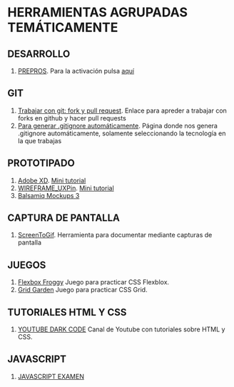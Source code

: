 ﻿# HERRAMIENTAS AGRUPADAS TEMÁTICAMENTE

## DESARROLLO

1. [PREPROS](https://prepros.io/). Para la activación pulsa [aquí](./TOOLS/PREPROS/)

## GIT

1. [Trabajar con git: fork y pull request](https://github.com/firstcontributions/first-contributions). Enlace para apreder a trabajar con forks en github y hacer pull requests
2. [Para generar .gitignore automáticamente](http://gitignore.io/). Página donde nos genera .gitignore automáticamente, solamente seleccionando la tecnología en la que trabajas

## PROTOTIPADO

1. [Adobe XD](https://www.adobe.com/es/products/xd.html). [Mini tutorial](./TOOLS/ADOBE-XD)
2. [WIREFRAME_UXPin](https://www.uxpin.com/). [Mini tutorial](./WIREFRAME_UXPin)
3. [Balsamiq Mockups 3](https://balsamiq.com/)

## CAPTURA DE PANTALLA

1. [ScreenToGif](https://www.screentogif.com/). Herramienta para documentar mediante capturas de pantalla

## JUEGOS

1. [Flexbox Froggy](https://flexboxfroggy.com/#es) Juego para practicar CSS Flexblox.
2. [Grid Garden](https://cssgridgarden.com/#es) Juego para practicar CSS Grid.

## TUTORIALES HTML Y CSS

1. [YOUTUBE DARK CODE](https://www.youtube.com/channel/UCD3KVjbb7aq2OiOffuungzw) Canal de Youtube con tutoriales sobre HTML y CSS.

## JAVASCRIPT

1. [JAVASCRIPT EXAMEN](http://perfectionkills.com/javascript-quiz/)
